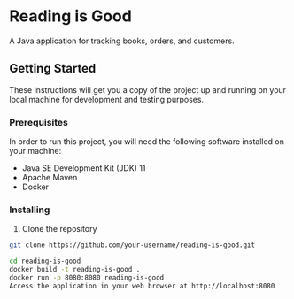 # Reading is Good

A Java application for tracking books, orders, and customers.

## Getting Started

These instructions will get you a copy of the project up and running on your local machine for development and testing purposes.

### Prerequisites

In order to run this project, you will need the following software installed on your machine:

- Java SE Development Kit (JDK) 11
- Apache Maven
- Docker

### Installing

1. Clone the repository

```bash
git clone https://github.com/your-username/reading-is-good.git

cd reading-is-good
docker build -t reading-is-good .
docker run -p 8080:8080 reading-is-good
Access the application in your web browser at http://localhost:8080
